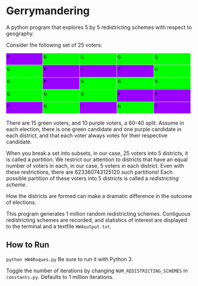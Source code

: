 # Gerrymandering

A python program that explores 5 by 5 redistricting schemes with respect to geography.

Consider the following set of 25 voters:

![Set of 25 Voters](set-of-voters.png)

There are 15 green voters, and 10 purple voters, a 60-40 split. Assume in each election, there is one green candidate and one purple candidate in each district, and that each voter always votes for their respective candidate.

When you break a set into subsets, in our case, 25 voters into 5 districts, it is called a *partition*. We restrict our attention to districts that have an equal number of voters in each, in our case, 5 voters in each district. Even with these restrictions, there are 623360743125120 such partitions! Each possible partition of these voters into 5 districts is called a *redistricting scheme*.

How the districts are formed can make a dramatic difference in the outcome of elections.

This program generates 1 million random redistricting schemes. Contiguous redistricting schemes are recorded, and statistics of interest are displayed to the terminal and a textfile `HW4output.txt`.

## How to Run
`python HW4Roques.py`
Be sure to run it with Python 3.

Toggle the number of iterations by changing `NUM_REDISTRICTING_SCHEMES` in `constants.py`. Defaults to 1 million iterations.
